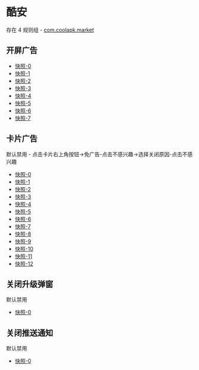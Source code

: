 # 酷安

存在 4 规则组 - [com.coolapk.market](/src/apps/com.coolapk.market.ts)

## 开屏广告

- [快照-0](https://i.gkd.li/import/12503773)
- [快照-1](https://i.gkd.li/import/13247610)
- [快照-2](https://i.gkd.li/import/13264779)
- [快照-3](https://i.gkd.li/import/12917990)
- [快照-4](https://i.gkd.li/import/13211392)
- [快照-5](https://i.gkd.li/import/13247733)
- [快照-6](https://i.gkd.li/import/13247782)
- [快照-7](https://i.gkd.li/import/13296816)

## 卡片广告

默认禁用 - 点击卡片右上角按钮->免广告-点击不感兴趣->选择关闭原因-点击不感兴趣

- [快照-0](https://i.gkd.li/import/12707506)
- [快照-1](https://i.gkd.li/import/12642094)
- [快照-2](https://i.gkd.li/import/12642148)
- [快照-3](https://i.gkd.li/import/12774771)
- [快照-4](https://i.gkd.li/import/13257987)
- [快照-5](https://i.gkd.li/import/12707509)
- [快照-6](https://i.gkd.li/import/12642132)
- [快照-7](https://i.gkd.li/import/12642155)
- [快照-8](https://i.gkd.li/import/12774753)
- [快照-9](https://i.gkd.li/import/12472633)
- [快照-10](https://i.gkd.li/import/12655713)
- [快照-11](https://i.gkd.li/import/12660759)
- [快照-12](https://i.gkd.li/import/12706437)

## 关闭升级弹窗

默认禁用

- [快照-0](https://i.gkd.li/import/12503762)

## 关闭推送通知

默认禁用

- [快照-0](https://i.gkd.li/import/13296465)
